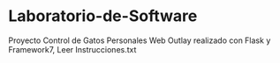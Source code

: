 # Laboratorio-de-Software
 
 Proyecto Control de Gatos Personales Web Outlay realizado con Flask y Framework7,
 Leer Instrucciones.txt

